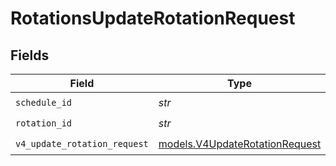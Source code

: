 # RotationsUpdateRotationRequest


## Fields

| Field                                                                  | Type                                                                   | Required                                                               | Description                                                            |
| ---------------------------------------------------------------------- | ---------------------------------------------------------------------- | ---------------------------------------------------------------------- | ---------------------------------------------------------------------- |
| `schedule_id`                                                          | *str*                                                                  | :heavy_check_mark:                                                     | N/A                                                                    |
| `rotation_id`                                                          | *str*                                                                  | :heavy_check_mark:                                                     | N/A                                                                    |
| `v4_update_rotation_request`                                           | [models.V4UpdateRotationRequest](../models/v4updaterotationrequest.md) | :heavy_check_mark:                                                     | N/A                                                                    |